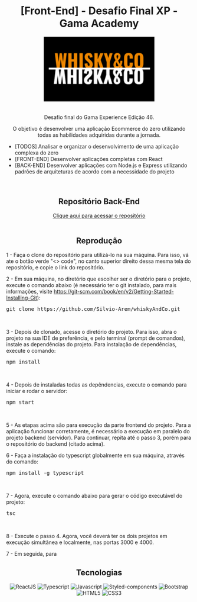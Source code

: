 <h1 align="center">[Front-End] - Desafio Final XP - Gama Academy</h1>

<div align="center">
  <img width="300" src="https://github.com/Silvio-Arem/whiskyAndCo/blob/master/src/assets/icons/logo-header.png">
</div>

<br>

<p align="center">Desafio final do Gama Experience Edição 46.</p>

<p align="center">O objetivo é desenvolver uma aplicação Ecommerce do zero utilizando todas as habilidades adquiridas durante a jornada.</p>

<ul>
    <li>[TODOS] Analisar e organizar o desenvolvimento de uma aplicação complexa do zero</li>
    <li>[FRONT-END] Desenvolver aplicações completas com React</li>
    <li>[BACK-END] Desenvolver aplicações com Node.js e Express utilizando padrões de arquiteturas de acordo com a necessidade do projeto</li>
</ul>

<br>

<h2 align="center">Repositório Back-End</h2>
<div align="center"> 
 <a href="https://github.com/MBoneli92/WhiskyCo">Clique aqui para acessar o repositório </a>
</div>



<br>

<h2 align="center">Reprodução</h2>

1 - Faça o clone do repositório para utilizá-lo na sua máquina. Para isso, vá ate o botão verde "<> code", no canto superior direito dessa mesma tela do repositório, e copie o link do repositório.

2 - Em sua máquina, no diretório que escolher ser o diretório para o projeto, execute o comando abaixo (é necessário ter o git instalado, para mais informações, visite https://git-scm.com/book/en/v2/Getting-Started-Installing-Git):
<pre>git clone https://github.com/Silvio-Arem/whiskyAndCo.git</pre>
<br>

3 - Depois de clonado, acesse o diretório do projeto. Para isso, abra o projeto na sua IDE de preferência, e pelo terminal (prompt de comandos), instale as dependências do projeto. Para instalação de dependências, execute o comando:
<pre>npm install</pre>
<br>

4 - Depois de instaladas todas as depêndencias, execute o comando para iniciar e rodar o servidor:
<pre>npm start</pre>
<br>

5 - As etapas acima são para execução da parte frontend do projeto. Para a aplicação funcionar corretamente, é necessário a execução em paralelo do projeto backend (servidor). Para continuar, repita até o passo 3, porém para o repositório do backend (citado acima).

6 - Faça a instalação do typescript globalmente em sua máquina, através do comando:
<pre>npm install -g typescript</pre>
<br>

7 - Agora, execute o comando abaixo para gerar o código executável do projeto:
<pre>tsc</pre>
<br>

8 - Execute o passo 4. Agora, você deverá ter os dois projetos em execução simultânea e localmente, nas portas 3000 e 4000. 

7 - Em seguida, para 
<h2 align="center">Tecnologias</h2>

<div align="center">

  ![ReactJS](https://img.shields.io/badge/React-20232A?style=for-the-badge&logo=react&logoColor=61DAFB)
  ![Typescript](https://img.shields.io/badge/TypeScript-007ACC?style=for-the-badge&logo=typescript&logoColor=white)
  ![Javascript](https://img.shields.io/badge/JavaScript-F7DF1E?style=for-the-badge&logo=javascript&logoColor=black)
  ![Styled-components](https://img.shields.io/badge/styled--components-DB7093?style=for-the-badge&logo=styled-components&logoColor=white)
  ![Bootstrap](https://img.shields.io/badge/Bootstrap-563D7C?style=for-the-badge&logo=bootstrap&logoColor=white)
  ![HTML5](https://img.shields.io/badge/html5-%23E34F26.svg?style=for-the-badge&logo=html5&logoColor=white) 
  ![CSS3](https://img.shields.io/badge/css3-%231572B6.svg?style=for-the-badge&logo=css3&logoColor=white)
  
</div>
